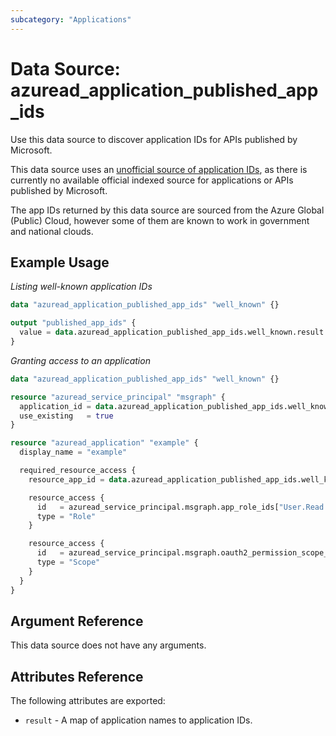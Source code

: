 ```yaml
---
subcategory: "Applications"
---
```


# Data Source: azuread_application_published_app_ids

Use this data source to discover application IDs for APIs published by Microsoft.

This data source uses an [unofficial source of application IDs](https://github.com/hashicorp/go-azure-sdk/blob/main/sdk/environments/application_ids.go), as there is currently no available official indexed source for applications or APIs published by Microsoft.

The app IDs returned by this data source are sourced from the Azure Global (Public) Cloud, however some of them are known to work in government and national clouds.

## Example Usage

*Listing well-known application IDs*

```terraform
data "azuread_application_published_app_ids" "well_known" {}

output "published_app_ids" {
  value = data.azuread_application_published_app_ids.well_known.result
}
```

*Granting access to an application*

```terraform
data "azuread_application_published_app_ids" "well_known" {}

resource "azuread_service_principal" "msgraph" {
  application_id = data.azuread_application_published_app_ids.well_known.result["MicrosoftGraph"]
  use_existing   = true
}

resource "azuread_application" "example" {
  display_name = "example"

  required_resource_access {
    resource_app_id = data.azuread_application_published_app_ids.well_known.result["MicrosoftGraph"]

    resource_access {
      id   = azuread_service_principal.msgraph.app_role_ids["User.Read.All"]
      type = "Role"
    }

    resource_access {
      id   = azuread_service_principal.msgraph.oauth2_permission_scope_ids["User.ReadWrite"]
      type = "Scope"
    }
  }
}
```

## Argument Reference

This data source does not have any arguments.

## Attributes Reference

The following attributes are exported:

* `result` - A map of application names to application IDs.
